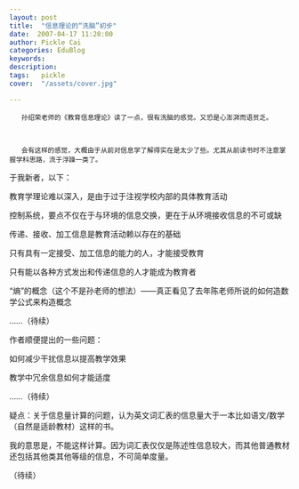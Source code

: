 ```yaml
---
layout: post  
title:  "信息理论的“洗脑”初步"
date:  2007-04-17 11:20:00
author: Pickle Cai  
categories: EduBlog  
keywords: 
description:   
tags:	pickle   
cover:  "/assets/cover.jpg"  

---
```


       孙绍荣老师的《教育信息理论》读了一点，很有洗脑的感觉。又恐是心澎湃而语贫乏。



       会有这样的感觉，大概由于从前对信息学了解得实在是太少了些。尤其从前读书时不注意掌握学科思路，流于浮躁一类了。



      



于我新者，以下：





教育学理论难以深入，是由于过于注视学校内部的具体教育活动 

控制系统，要点不仅在于与环境的信息交换，更在于从环境接收信息的不可或缺 

传递、接收、加工信息是教育活动赖以存在的基础 

只有具有一定接受、加工信息的能力的人，才能接受教育 

只有能以各种方式发出和传递信息的人才能成为教育者 



“熵”的概念（这个不是孙老师的想法）——真正看见了去年陈老师所说的如何造数学公式来构造概念

……（待续）



作者顺便提出的一些问题：





如何减少干扰信息以提高教学效果 



教学中冗余信息如何才能适度     



……（待续）





 



疑点：关于信息量计算的问题，认为英文词汇表的信息量大于一本比如语文/数学（自然是适龄教材）这样的书。



 我的意思是，不能这样计算。因为词汇表仅仅是陈述性信息较大，而其他普通教材还包括其他类其他等级的信息，不可简单度量。



（待续）



		    
